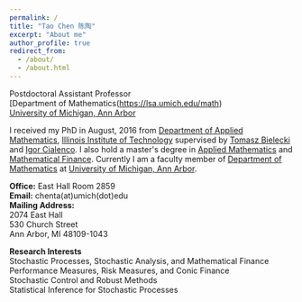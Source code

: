 ```yaml
---
permalink: /
title: "Tao Chen 陈陶"
excerpt: "About me"
author_profile: true
redirect_from: 
  - /about/
  - /about.html
---
```


Postdoctoral Assistant Professor  
[Department of Mathematics(https://lsa.umich.edu/math)  
[University of Michigan, Ann Arbor](https://umich.edu/)

I received my PhD in August, 2016 from [Department of Applied Mathematics](https://science.iit.edu/applied-mathematics), [Illinois Institute of Technology](https://web.iit.edu/) supervised by [Tomasz Bielecki](http://math.iit.edu/~bielecki/) and [Igor Cialenco](http://www.math.iit.edu/~igor/).
I also hold a master's degree in [Applied Mathematics](https://www.nju.edu.cn/EN/5047/list.htm) and [Mathematical Finance](https://science.iit.edu/mathematical-finance).
Currently I am a faculty member of [Department of Mathematics](https://lsa.umich.edu/math) at [University of Michigan, Ann Arbor](https://umich.edu/).

**Office:** East Hall Room 2859  
**Email:** chenta(at)umich(dot)edu  
**Mailing Address:**  
2074 East Hall  
530 Church Street  
Ann Arbor, MI 48109-1043

**Research Interests**  
Stochastic Processes, Stochastic Analysis, and Mathematical Finance  
Performance Measures, Risk Measures, and Conic Finance  
Stochastic Control and Robust Methods  
Statistical Inference for Stochastic Processes